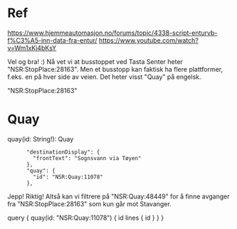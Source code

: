 # Ref
https://www.hjemmeautomasjon.no/forums/topic/4338-script-enturvb-f%C3%A5-inn-data-fra-entur/
https://www.youtube.com/watch?v=Wm1xKj4bKsY

Vel og bra! :) Nå vet vi at busstoppet ved Tasta Senter heter "NSR:StopPlace:28163". Men et busstopp kan faktisk ha flere plattformer, f.eks. en på hver side av veien. Det heter visst "Quay" på engelsk.

"NSR:StopPlace:28163" 

# Quay 
quay(id: String!): Quay


          "destinationDisplay": {
            "frontText": "Sognsvann via Tøyen"
          },
          "quay": {
            "id": "NSR:Quay:11078"
          },

Jepp! Riktig! Altså kan vi filtrere på "NSR:Quay:48449" for å finne avganger fra "NSR:StopPlace:28163" som kun går mot Stavanger.

query {
  quay(id: "NSR:Quay:11078") {
    id
    lines {
      id
    }
  }
}